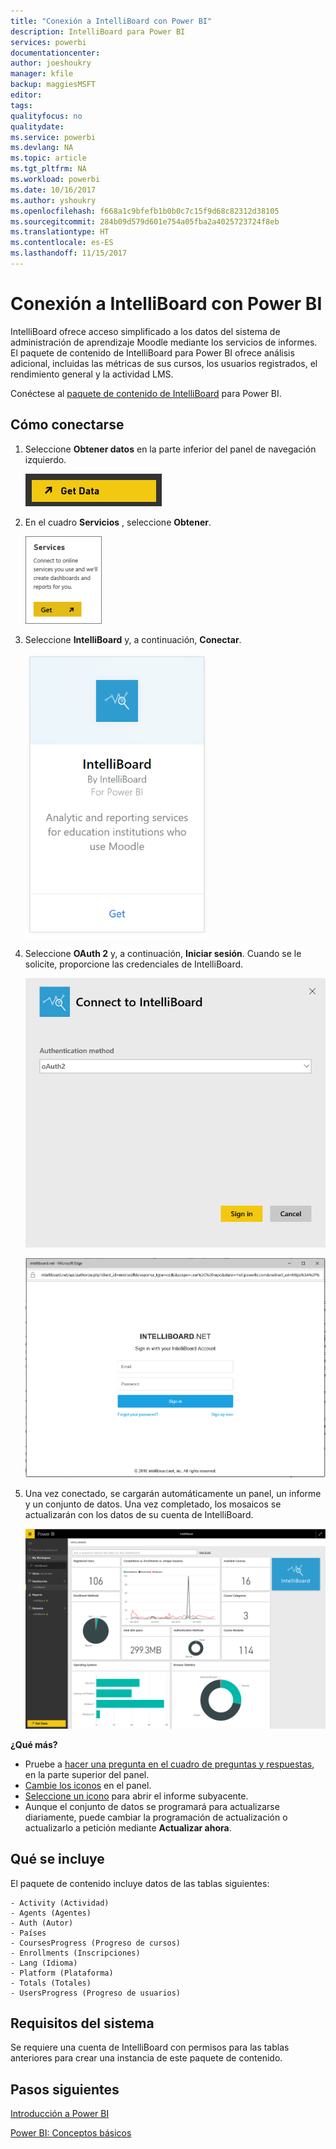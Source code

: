```yaml
---
title: "Conexión a IntelliBoard con Power BI"
description: IntelliBoard para Power BI
services: powerbi
documentationcenter: 
author: joeshoukry
manager: kfile
backup: maggiesMSFT
editor: 
tags: 
qualityfocus: no
qualitydate: 
ms.service: powerbi
ms.devlang: NA
ms.topic: article
ms.tgt_pltfrm: NA
ms.workload: powerbi
ms.date: 10/16/2017
ms.author: yshoukry
ms.openlocfilehash: f668a1c9bfefb1b0b0c7c15f9d68c82312d38105
ms.sourcegitcommit: 284b09d579d601e754a05fba2a4025723724f8eb
ms.translationtype: HT
ms.contentlocale: es-ES
ms.lasthandoff: 11/15/2017
---
```

# <a name="connect-to-intelliboard-with-power-bi"></a>Conexión a IntelliBoard con Power BI
IntelliBoard ofrece acceso simplificado a los datos del sistema de administración de aprendizaje Moodle mediante los servicios de informes. El paquete de contenido de IntelliBoard para Power BI ofrece análisis adicional, incluidas las métricas de sus cursos, los usuarios registrados, el rendimiento general y la actividad LMS.

Conéctese al [paquete de contenido de IntelliBoard](https://app.powerbi.com/getdata/services/intelliboard) para Power BI.

## <a name="how-to-connect"></a>Cómo conectarse
1. Seleccione **Obtener datos** en la parte inferior del panel de navegación izquierdo.  
   
    ![](media/service-connect-to-intelliboard/getdata.png)
2. En el cuadro **Servicios** , seleccione **Obtener**.  
   
    ![](media/service-connect-to-intelliboard/services.png)
3. Seleccione **IntelliBoard** y, a continuación, **Conectar**.  
   
    ![](media/service-connect-to-intelliboard/intelliboard.png)
4. Seleccione **OAuth 2** y, a continuación, **Iniciar sesión**. Cuando se le solicite, proporcione las credenciales de IntelliBoard.
   
    ![](media/service-connect-to-intelliboard/creds.png)
   
    ![](media/service-connect-to-intelliboard/creds2.png)
5. Una vez conectado, se cargarán automáticamente un panel, un informe y un conjunto de datos. Una vez completado, los mosaicos se actualizarán con los datos de su cuenta de IntelliBoard.
   
    ![](media/service-connect-to-intelliboard/dashboard.png)

**¿Qué más?**

* Pruebe a [hacer una pregunta en el cuadro de preguntas y respuestas](service-q-and-a.md), en la parte superior del panel.
* [Cambie los iconos](service-dashboard-edit-tile.md) en el panel.
* [Seleccione un icono](service-dashboard-tiles.md) para abrir el informe subyacente.
* Aunque el conjunto de datos se programará para actualizarse diariamente, puede cambiar la programación de actualización o actualizarlo a petición mediante **Actualizar ahora**.

## <a name="whats-included"></a>Qué se incluye
El paquete de contenido incluye datos de las tablas siguientes:  

    - Activity (Actividad)  
    - Agents (Agentes)  
    - Auth (Autor)  
    - Países  
    - CoursesProgress (Progreso de cursos)  
    - Enrollments (Inscripciones)
    - Lang (Idioma)  
    - Platform (Plataforma)  
    - Totals (Totales)  
    - UsersProgress (Progreso de usuarios)    

## <a name="system-requirements"></a>Requisitos del sistema
Se requiere una cuenta de IntelliBoard con permisos para las tablas anteriores para crear una instancia de este paquete de contenido.

## <a name="next-steps"></a>Pasos siguientes
[Introducción a Power BI](service-get-started.md)

[Power BI: Conceptos básicos](service-basic-concepts.md)

